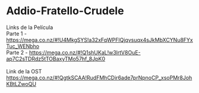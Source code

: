 Addio-Fratello-Crudele
======================

Links de la Película <br>
Parte 1 - https://mega.co.nz/#!U4MkgSYS!a32xFqWPFlQjqvsuqx4sJkMbXCYNu8FYxTuc_WENbho <br>
Parte 2 - https://mega.co.nz/#!Q1shUKaL!w3lrtV8OuE-ap7C2sTDRdz5tTOBaxyTMo57hf_8JpK0 <br>
<br>
Link de la OST <br>
https://mega.co.nz/#!QgtkSCAA!RudFMhCDir6ade7prNpnoCP_xsoPMr8JohKBtLZwoQU <br>
